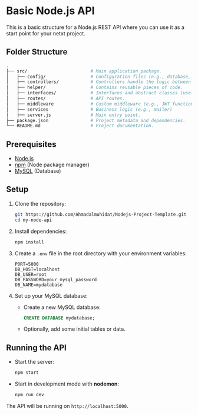 # Basic Node.js API
This is a basic structure for a Node.js REST API where you can use it as a start point for your netxt project.

## Folder Structure
```bash
.
├── src/                        # Main application package.
│   ├── config/                 # Configuration files (e.g., database, constants)
│   ├── controllers/            # Controllers handle the logic between views and core.
│   ├── helper/                 # Contains reusable pieces of code.
│   ├── interfaces/             # Interfaces and abstract classes (useful for design patterns)
│   ├── routes/                 # API routes.
│   ├── middleware              # Custom middleware (e.g., JWT functions)
│   ├── services                # Business logic (e.g., mailer)
│   ├── server.js               # Main entry point.
├── package.json                # Project metadata and dependencies.
└── README.md                   # Project documentation.
```

## Prerequisites
- [Node.js](https://nodejs.org/)
- [npm](https://www.npmjs.com/) (Node package manager)
- [MySQL](https://www.mysql.com/) (Database)

## Setup
1. Clone the repository:
    ```bash
    git https://github.com/Ahmadalmuhidat/Nodejs-Project-Template.git
    cd my-node-api
    ```
2. Install dependencies:
    ```bash
    npm install
    ```
3. Create a `.env` file in the root directory with your environment variables:
    ```
    PORT=5000
    DB_HOST=localhost
    DB_USER=root
    DB_PASSWORD=your_mysql_password
    DB_NAME=mydatabase
    ```
4. Set up your MySQL database:
    - Create a new MySQL database:

        ```sql
        CREATE DATABASE mydatabase;
        ```
    - Optionally, add some initial tables or data.

## Running the API
- Start the server:
    ```bash
    npm start
    ```
- Start in development mode with **nodemon**:
    ```bash
    npm run dev
    ```
The API will be running on `http://localhost:5000`.
